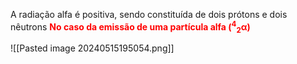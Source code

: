 A radiação alfa é positiva, sendo constituída de dois prótons e dois nêutrons 
<span style="color:#ff0000;"><strong>No caso da emissão de uma partícula alfa (<sup>4</sup><sub>2</sub></strong><strong>α)</strong></span>


![[Pasted image 20240515195054.png]]
